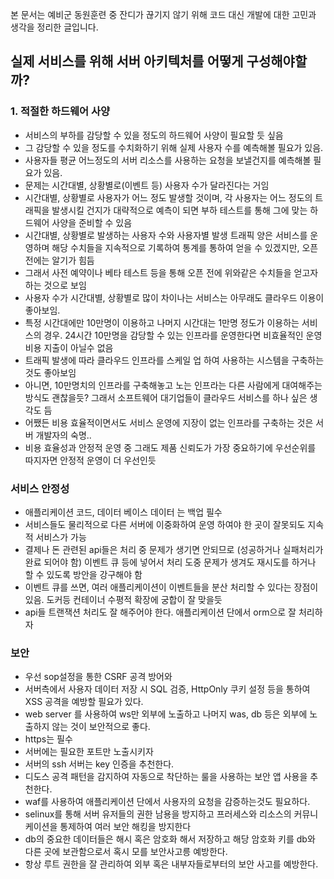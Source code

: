 본 문서는 예비군 동원훈련 중 잔디가 끊기지 않기 위해
코드 대신 개발에 대한 고민과 생각을 정리한 글입니다.

## 실제 서비스를 위해 서버 아키텍처를 어떻게 구성해야할까?
### 1. 적절한 하드웨어 사양
- 서비스의 부하를 감당할 수 있을 정도의 하드웨어 사양이 필요할 듯 싶음
- 그 감당할 수 있을 정도를 수치화하기 위해 실제 사용자 수를 예측해볼 필요가 있음.
- 사용자들 평균 어느정도의 서버 리소스를 사용하는 요청을 보낼건지를 예측해볼 필요가 있음.
- 문제는 시간대별, 상황별로(이벤트 등) 사용자 수가 달라진다는 거임
- 시간대별, 상황별로 사용자가 어느 정도 발생할 것이며, 각 사용자는 어느 정도의 트래픽을 발생시킬 건지가 대략적으로 예측이 되면 부하 테스트를 통해 그에 맞는 하드웨어 사양을 준비할 수 있음
- 시간대별, 상황별로 발생하는 사용자 수와 사용자별 발생 트래픽 양은 서비스를 운영하며 해당 수치들을 지속적으로 기록하여 통계를 통하여 얻을 수 있겠지만, 오픈 전에는 알기가 힘듬
- 그래서 사전 예약이나 베타 테스트 등을 통해 오픈 전에 위와같은 수치들을 얻고자 하는 것으로 보임
- 사용자 수가 시간대별, 상황별로 많이 차이나는 서비스는 아무래도 클라우드 이용이 좋아보임.
- 특정 시간대에만 10만명이 이용하고 나머지 시간대는 1만명 정도가 이용하는 서비스의 경우. 24시간 10만명을 감당할 수 있는 인프라를 운영한다면 비효율적인 운영 비용 지출이 아닐수 없음
- 트래픽 발생에 따라 클라우드 인프라를 스케일 업 하여 사용하는 시스템을 구축하는 것도 좋아보임
- 아니면, 10만명치의 인프라를 구축해놓고 노는 인프라는 다른 사람에게 대여해주는 방식도 괜찮을듯? 그래서 소프트웨어 대기업들이 클라우드 서비스를 하나 싶은 생각도 듬
- 어쨌든 비용 효율적이면서도 서비스 운영에 지장이 없는 인프라를 구축하는 것은 서버 개발자의 숙명..
- 비용 효율성과 안정적 운영 중 그래도 제품 신뢰도가 가장 중요하기에 우선순위를 따지자면 안정적 운영이 더 우선인듯
### 서비스 안정성
- 애플리케이션 코드, 데이터 베이스 데이터 는 백업 필수
- 서비스들도 물리적으로 다른 서버에 이중화하여 운영 하여야 한 곳이 잘못되도 지속적 서비스가 가능
- 결제나 돈 관련된 api들은 처리 중 문제가 생기면 안되므로 (성공하거나 실패처리가 완료 되어야 함) 이벤트 큐 등에 넣어서 처리 도중 문제가 생겨도 재시도를 하거나 할 수 있도록 방안을 강구해야 함
- 이벤트 큐를 쓰면, 여러 애플리케이션이 이벤트들을 분산 처리할 수 있다는 장점이 있음. 도커등 컨테이너 수평적 확장에 궁합이 잘 맞을듯
- api들 트랜잭션 처리도 잘 해주어야 한다. 애플리케이션 단에서 orm으로 잘 처리하자
### 보안
- 우선 sop설정을 통한 CSRF 공격 방어와
- 서버측에서 사용자 데이터 저장 시 SQL 검증, HttpOnly 쿠키 설정 등을 통하여 XSS 공격을 예방할 필요가 있다.
- web server 를 사용하여 ws만 외부에 노출하고 나머지 was, db 등은 외부에 노출하지 않는 것이 보안적으로 좋다.
- https는 필수
- 서버에는 필요한 포트만 노출시키자
- 서버의 ssh 서버는 key 인증을 추천한다.
- 디도스 공격 패턴을 감지하여 자동으로 착단하는 룰을 사용하는 보안 앱 사용을 추천한다.
- waf를 사용하여 애플리케이션 단에서 사용자의 요청을 감증하는것도 필요하다.
- selinux를 통해 서버 유저들의 권한 남용을 방지하고 프러세스와 리소스의 커뮤니케이션을 통제하여 여러 보안 해킹을 방지한다
- db의 중요한 데이터들은 해시 혹은 암호화 해서 저장하고 해당 암호화 키를 db와 다른 곳에 보관함으로서 혹시 모를 보안사고릉 예방한다.
- 항상 루트 권한을 잘 관리하여 외부 혹은 내부자들로부터의 보안 사고를 예방한다.

